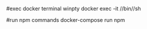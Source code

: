 
#exec docker terminal
winpty docker exec -it <container-id> //bin//sh

#run npm commands
docker-compose run npm